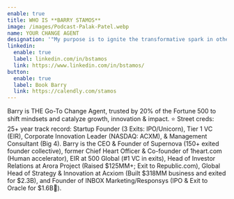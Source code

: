 ```yaml
---
enable: true
title: WHO IS **BARRY STAMOS**
image: /images/Podcast-Palak-Patel.webp
name: YOUR CHANGE AGENT
designation: '"My purpose is to ignite the transformative spark in others."'
linkedin:
  enable: true
  label: linkedin.com/in/bstamos
  link: https://www.linkedin.com/in/bstamos/
button:
  enable: true
  label: Book Barry
  link: https://calendly.com/stamos
---
```

Barry is THE Go-To Change Agent, trusted by 20% of the Fortune 500 to shift
mindsets and catalyze growth, innovation & impact. ⭐️ Street creds:
25+ year track record: Startup Founder (3 Exits: IPO/Unicorn), Tier 1 VC
(EIR), Corporate Innovation Leader (NASDAQ: ACXM), & Management Consultant
(Big 4). Barry is the CEO & Founder of Supernova (150+ exited founder
collective), former Chief Heart Officer & Co-founder of 1heart.com (Human
accelerator), EIR at 500 Global (#1 VC in exits), Head of Investor Relations
at Arora Project (Raised $125MM+; Exit to Republic.com), Global Head of
Strategy & Innovation at Acxiom (Built $318MM business and exited for
$2.3B), and Founder of INBOX Marketing/Responsys (IPO & Exit to Oracle for $1.6B🦄).
